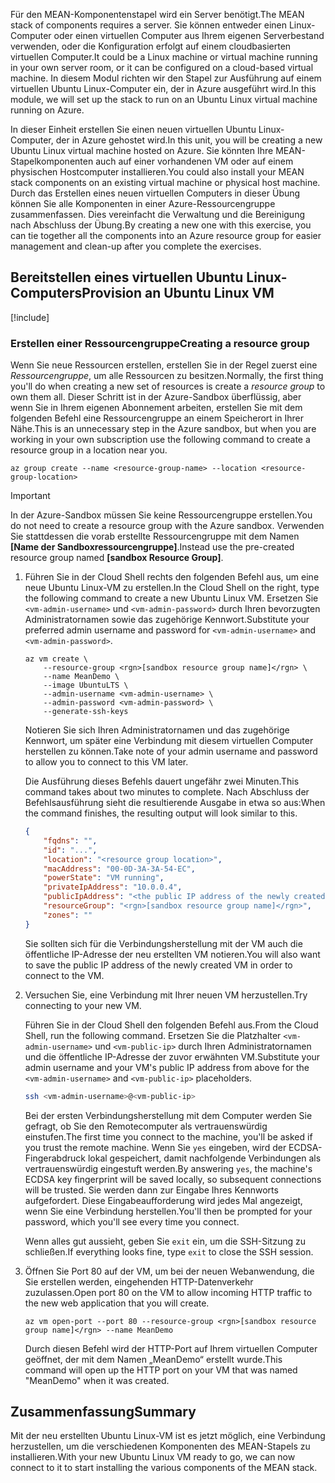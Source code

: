 <span data-ttu-id="8ef3c-101">Für den MEAN-Komponentenstapel wird ein Server benötigt.</span><span class="sxs-lookup"><span data-stu-id="8ef3c-101">The MEAN stack of components requires a server.</span></span> <span data-ttu-id="8ef3c-102">Sie können entweder einen Linux-Computer oder einen virtuellen Computer aus Ihrem eigenen Serverbestand verwenden, oder die Konfiguration erfolgt auf einem cloudbasierten virtuellen Computer.</span><span class="sxs-lookup"><span data-stu-id="8ef3c-102">It could be a Linux machine or virtual machine running in your own server room, or it can be configured on a cloud-based virtual machine.</span></span> <span data-ttu-id="8ef3c-103">In diesem Modul richten wir den Stapel zur Ausführung auf einem virtuellen Ubuntu Linux-Computer ein, der in Azure ausgeführt wird.</span><span class="sxs-lookup"><span data-stu-id="8ef3c-103">In this module, we will set up the stack to run on an Ubuntu Linux virtual machine running on Azure.</span></span>

<span data-ttu-id="8ef3c-104">In dieser Einheit erstellen Sie einen neuen virtuellen Ubuntu Linux-Computer, der in Azure gehostet wird.</span><span class="sxs-lookup"><span data-stu-id="8ef3c-104">In this unit, you will be creating a new Ubuntu Linux virtual machine hosted on Azure.</span></span> <span data-ttu-id="8ef3c-105">Sie könnten Ihre MEAN-Stapelkomponenten auch auf einer vorhandenen VM oder auf einem physischen Hostcomputer installieren.</span><span class="sxs-lookup"><span data-stu-id="8ef3c-105">You could also install your MEAN stack components on an existing virtual machine or physical host machine.</span></span> <span data-ttu-id="8ef3c-106">Durch das Erstellen eines neuen virtuellen Computers in dieser Übung können Sie alle Komponenten in einer Azure-Ressourcengruppe zusammenfassen. Dies vereinfacht die Verwaltung und die Bereinigung nach Abschluss der Übung.</span><span class="sxs-lookup"><span data-stu-id="8ef3c-106">By creating a new one with this exercise, you can tie together all the components into an Azure resource group for easier management and clean-up after you complete the exercises.</span></span>

## <a name="provision-an-ubuntu-linux-vm"></a><span data-ttu-id="8ef3c-107">Bereitstellen eines virtuellen Ubuntu Linux-Computers</span><span class="sxs-lookup"><span data-stu-id="8ef3c-107">Provision an Ubuntu Linux VM</span></span>

[!include[](../../../includes/azure-sandbox-activate.md)]

### <a name="creating-a-resource-group"></a><span data-ttu-id="8ef3c-108">Erstellen einer Ressourcengruppe</span><span class="sxs-lookup"><span data-stu-id="8ef3c-108">Creating a resource group</span></span>

<span data-ttu-id="8ef3c-109">Wenn Sie neue Ressourcen erstellen, erstellen Sie in der Regel zuerst eine _Ressourcengruppe_, um alle Ressourcen zu besitzen.</span><span class="sxs-lookup"><span data-stu-id="8ef3c-109">Normally, the first thing you'll do when creating a new set of resources is create a _resource group_ to own them all.</span></span> <span data-ttu-id="8ef3c-110">Dieser Schritt ist in der Azure-Sandbox überflüssig, aber wenn Sie in Ihrem eigenen Abonnement arbeiten, erstellen Sie mit dem folgenden Befehl eine Ressourcengruppe an einem Speicherort in Ihrer Nähe.</span><span class="sxs-lookup"><span data-stu-id="8ef3c-110">This is an unnecessary step in the Azure sandbox, but when you are working in your own subscription use the following command to create a resource group in a location near you.</span></span>

```azurecli
az group create --name <resource-group-name> --location <resource-group-location>
```

> [!IMPORTANT]
> <span data-ttu-id="8ef3c-111">In der Azure-Sandbox müssen Sie keine Ressourcengruppe erstellen.</span><span class="sxs-lookup"><span data-stu-id="8ef3c-111">You do not need to create a resource group with the Azure sandbox.</span></span> <span data-ttu-id="8ef3c-112">Verwenden Sie stattdessen die vorab erstellte Ressourcengruppe mit dem Namen **<rgn>[Name der Sandboxressourcengruppe]</rgn>**.</span><span class="sxs-lookup"><span data-stu-id="8ef3c-112">Instead use the pre-created resource group named **<rgn>[sandbox Resource Group]</rgn>**.</span></span>

1. <span data-ttu-id="8ef3c-113">Führen Sie in der Cloud Shell rechts den folgenden Befehl aus, um eine neue Ubuntu Linux-VM zu erstellen.</span><span class="sxs-lookup"><span data-stu-id="8ef3c-113">In the Cloud Shell on the right, type the following command to create a new Ubuntu Linux VM.</span></span> <span data-ttu-id="8ef3c-114">Ersetzen Sie `<vm-admin-username>` und `<vm-admin-password>` durch Ihren bevorzugten Administratornamen sowie das zugehörige Kennwort.</span><span class="sxs-lookup"><span data-stu-id="8ef3c-114">Substitute your preferred admin username and password for `<vm-admin-username>` and `<vm-admin-password>`.</span></span>

    ```azurecli
    az vm create \
        --resource-group <rgn>[sandbox resource group name]</rgn> \
        --name MeanDemo \
        --image UbuntuLTS \
        --admin-username <vm-admin-username> \
        --admin-password <vm-admin-password> \
        --generate-ssh-keys
    ```

    <span data-ttu-id="8ef3c-115">Notieren Sie sich Ihren Administratornamen und das zugehörige Kennwort, um später eine Verbindung mit diesem virtuellen Computer herstellen zu können.</span><span class="sxs-lookup"><span data-stu-id="8ef3c-115">Take note of your admin username and password to allow you to connect to this VM later.</span></span>

    <span data-ttu-id="8ef3c-116">Die Ausführung dieses Befehls dauert ungefähr zwei Minuten.</span><span class="sxs-lookup"><span data-stu-id="8ef3c-116">This command takes about two minutes to complete.</span></span> <span data-ttu-id="8ef3c-117">Nach Abschluss der Befehlsausführung sieht die resultierende Ausgabe in etwa so aus:</span><span class="sxs-lookup"><span data-stu-id="8ef3c-117">When the command finishes, the resulting output will look similar to this.</span></span>

    ```json
    {
        "fqdns": "",
        "id": "...",
        "location": "<resource group location>",
        "macAddress": "00-0D-3A-3A-54-EC",
        "powerState": "VM running",
        "privateIpAddress": "10.0.0.4",
        "publicIpAddress": "<the public IP address of the newly created machine>",
        "resourceGroup": "<rgn>[sandbox resource group name]</rgn>",
        "zones": ""
    }
    ```

    <span data-ttu-id="8ef3c-118">Sie sollten sich für die Verbindungsherstellung mit der VM auch die öffentliche IP-Adresse der neu erstellten VM notieren.</span><span class="sxs-lookup"><span data-stu-id="8ef3c-118">You will also want to save the public IP address of the newly created VM in order to connect to the VM.</span></span>

1. <span data-ttu-id="8ef3c-119">Versuchen Sie, eine Verbindung mit Ihrer neuen VM herzustellen.</span><span class="sxs-lookup"><span data-stu-id="8ef3c-119">Try connecting to your new VM.</span></span>

    <span data-ttu-id="8ef3c-120">Führen Sie in der Cloud Shell den folgenden Befehl aus.</span><span class="sxs-lookup"><span data-stu-id="8ef3c-120">From the Cloud Shell, run the following command.</span></span> <span data-ttu-id="8ef3c-121">Ersetzen Sie die Platzhalter `<vm-admin-username>` und `<vm-public-ip>` durch Ihren Administratornamen und die öffentliche IP-Adresse der zuvor erwähnten VM.</span><span class="sxs-lookup"><span data-stu-id="8ef3c-121">Substitute your admin username and your VM's public IP address from above for the `<vm-admin-username>` and `<vm-public-ip>` placeholders.</span></span>

    ```bash
    ssh <vm-admin-username>@<vm-public-ip>
    ```

    <span data-ttu-id="8ef3c-122">Bei der ersten Verbindungsherstellung mit dem Computer werden Sie gefragt, ob Sie den Remotecomputer als vertrauenswürdig einstufen.</span><span class="sxs-lookup"><span data-stu-id="8ef3c-122">The first time you connect to the machine, you'll be asked if you trust the remote machine.</span></span> <span data-ttu-id="8ef3c-123">Wenn Sie `yes` eingeben, wird der ECDSA-Fingerabdruck lokal gespeichert, damit nachfolgende Verbindungen als vertrauenswürdig eingestuft werden.</span><span class="sxs-lookup"><span data-stu-id="8ef3c-123">By answering `yes`, the machine's ECDSA key fingerprint will be saved locally, so subsequent connections will be trusted.</span></span> <span data-ttu-id="8ef3c-124">Sie werden dann zur Eingabe Ihres Kennworts aufgefordert. Diese Eingabeaufforderung wird jedes Mal angezeigt, wenn Sie eine Verbindung herstellen.</span><span class="sxs-lookup"><span data-stu-id="8ef3c-124">You'll then be prompted for your password, which you'll see every time you connect.</span></span>

    <span data-ttu-id="8ef3c-125">Wenn alles gut aussieht, geben Sie `exit` ein, um die SSH-Sitzung zu schließen.</span><span class="sxs-lookup"><span data-stu-id="8ef3c-125">If everything looks fine, type `exit` to close the SSH session.</span></span>

1. <span data-ttu-id="8ef3c-126">Öffnen Sie Port 80 auf der VM, um bei der neuen Webanwendung, die Sie erstellen werden, eingehenden HTTP-Datenverkehr zuzulassen.</span><span class="sxs-lookup"><span data-stu-id="8ef3c-126">Open port 80 on the VM to allow incoming HTTP traffic to the new web application that you will create.</span></span>

    ```azurecli
    az vm open-port --port 80 --resource-group <rgn>[sandbox resource group name]</rgn> --name MeanDemo
    ```

    <span data-ttu-id="8ef3c-127">Durch diesen Befehl wird der HTTP-Port auf Ihrem virtuellen Computer geöffnet, der mit dem Namen „MeanDemo“ erstellt wurde.</span><span class="sxs-lookup"><span data-stu-id="8ef3c-127">This command will open up the HTTP port on your VM that was named "MeanDemo" when it was created.</span></span>

## <a name="summary"></a><span data-ttu-id="8ef3c-128">Zusammenfassung</span><span class="sxs-lookup"><span data-stu-id="8ef3c-128">Summary</span></span>

<span data-ttu-id="8ef3c-129">Mit der neu erstellten Ubuntu Linux-VM ist es jetzt möglich, eine Verbindung herzustellen, um die verschiedenen Komponenten des MEAN-Stapels zu installieren.</span><span class="sxs-lookup"><span data-stu-id="8ef3c-129">With your new Ubuntu Linux VM ready to go, we can now connect to it to start installing the various components of the MEAN stack.</span></span>